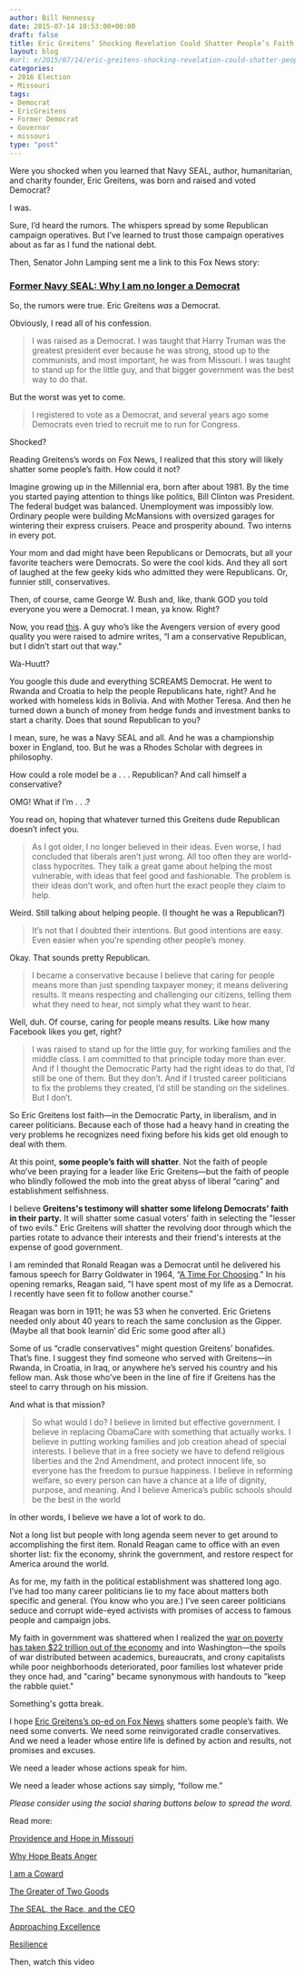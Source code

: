 ```yaml
---
author: Bill Hennessy
date: 2015-07-14 10:53:00+00:00
draft: false
title: Eric Greitens’ Shocking Revelation Could Shatter People’s Faith
layout: blog
#url: e/2015/07/14/eric-greitens-shocking-revelation-could-shatter-peoples-faith/
categories:
- 2016 Election
- Missouri
tags:
- Democrat
- EricGreitens
- Former Democrat
- Governor
- missouri
type: "post"
---
```


Were you shocked when you learned that Navy SEAL, author, humanitarian, and charity founder, Eric Greitens, was born and raised and voted Democrat?

I was.

Sure, I’d heard the rumors. The whispers spread by some Republican campaign operatives. But I’ve learned to trust those campaign operatives about as far as I fund the national debt.

Then, Senator John Lamping sent me a link to this Fox News story:



### [Former Navy SEAL: Why I am no longer a Democrat](https://www.foxnews.com/opinion/2015/07/13/former-navy-seal-why-am-no-longer-democrat.html)



So, the rumors were true. Eric Greitens _was_ a Democrat.

Obviously, I read all of his confession.



> I was raised as a Democrat. I was taught that Harry Truman was the greatest president ever because he was strong, stood up to the communists, and most important, he was from Missouri. I was taught to stand up for the little guy, and that bigger government was the best way to do that.



But the worst was yet to come.



> I registered to vote as a Democrat, and several years ago some Democrats even tried to recruit me to run for Congress.



Shocked?

Reading Greitens’s words on Fox News, I realized that this story will likely shatter some people’s faith. How could it not?

Imagine growing up in the Millennial era, born after about 1981. By the time you started paying attention to things like politics, Bill Clinton was President. The federal budget was balanced. Unemployment was impossibly low. Ordinary people were building McMansions with oversized garages for wintering their express cruisers. Peace and prosperity abound. Two interns in every pot.

Your mom and dad might have been Republicans or Democrats, but all your favorite teachers were Democrats. So were the cool kids. And they all sort of laughed at the few geeky kids who admitted they were Republicans. Or, funnier still, conservatives.

Then, of course, came George W. Bush and, like, thank GOD you told everyone you were a Democrat. I mean, ya know. Right?

Now, you read [this](https://www.foxnews.com/opinion/2015/07/13/former-navy-seal-why-am-no-longer-democrat.html). A guy who’s like the Avengers version of every good quality you were raised to admire writes, “I am a conservative Republican, but I didn’t start out that way."

Wa-Huutt?

You google this dude and everything SCREAMS Democrat. He went to Rwanda and Croatia to help the people Republicans hate, right? And he worked with homeless kids in Bolivia. And with Mother Teresa. And then he turned down a bunch of money from hedge funds and investment banks to start a charity. Does that sound Republican to you?

I mean, sure, he was a Navy SEAL and all. And he was a championship boxer in England, too. But he was a Rhodes Scholar with degrees in philosophy.

How could a role model be a . . . Republican? And call himself a conservative?

OMG! What if I’m . . .?

You read on, hoping that whatever turned this Greitens dude Republican doesn’t infect you.



> As I got older, I no longer believed in their ideas. Even worse, I had concluded that liberals aren’t just wrong. All too often they are world-class hypocrites. They talk a great game about helping the most vulnerable, with ideas that feel good and fashionable. The problem is their ideas don’t work, and often hurt the exact people they claim to help.



Weird. Still talking about helping people. (I thought he was a Republican?)



> It’s not that I doubted their intentions. But good intentions are easy. Even easier when you’re spending other people’s money.



Okay. That sounds pretty Republican.



> I became a conservative because I believe that caring for people means more than just spending taxpayer money; it means delivering results. It means respecting and challenging our citizens, telling them what they need to hear, not simply what they want to hear.



Well, duh. Of course, caring for people means results. Like how many Facebook likes you get, right?



> I was raised to stand up for the little guy, for working families and the middle class. I am committed to that principle today more than ever. And if I thought the Democratic Party had the right ideas to do that, I’d still be one of them. But they don’t. And if I trusted career politicians to fix the problems they created, I’d still be standing on the sidelines. But I don’t.



So Eric Greitens lost faith—in the Democratic Party, in liberalism, and in career politicians. Because each of those had a heavy hand in creating the very problems he recognizes need fixing before his kids get old enough to deal with them.

At this point, **some people’s faith will shatter**. Not the faith of people who’ve been praying for a leader like Eric Greitens—but the faith of people who blindly followed the mob into the great abyss of liberal “caring” and establishment selfishness.

I believe **Greitens's testimony will shatter some lifelong Democrats' faith in their party.** It will shatter some casual voters' faith in selecting the "lesser of two evils." Eric Greitens will shatter the revolving door through which the parties rotate to advance their interests and their friend's interests at the expense of good government.

I am reminded that Ronald Reagan was a Democrat until he delivered his famous speech for Barry Goldwater in 1964, “[A Time For Choosing](https://www.reagan.utexas.edu/archives/reference/timechoosing.html).” In his opening remarks, Reagan said, "I have spent most of my life as a Democrat. I recently have seen fit to follow another course."

Reagan was born in 1911; he was 53 when he converted. Eric Grietens needed only about 40 years to reach the same conclusion as the Gipper. (Maybe all that book learnin’ did Eric some good after all.)

Some of us “cradle conservatives” might question Greitens’ bonafides. That’s fine. I suggest they find someone who served with Greitens—in Rwanda, in Croatia, in Iraq, or anywhere he’s served his country and his fellow man. Ask those who’ve been in the line of fire if Greitens has the steel to carry through on his mission.

And what is that mission?



> So what would I do? I believe in limited but effective government. I believe in replacing ObamaCare with something that actually works. I believe in putting working families and job creation ahead of special interests. I believe that in a free society we have to defend religious liberties and the 2nd Amendment, and protect innocent life, so everyone has the freedom to pursue happiness. I believe in reforming welfare, so every person can have a chance at a life of dignity, purpose, and meaning. And I believe America’s public schools should be the best in the world

In other words, I believe we have a lot of work to do.



Not a long list but people with long agenda seem never to get around to accomplishing the first item. Ronald Reagan came to office with an even shorter list: fix the economy, shrink the government, and restore respect for America around the world.

As for me, my faith in the political establishment was shattered long ago. I’ve had too many career politicians lie to my face about matters both specific and general. (You know who you are.) I’ve seen career politicians seduce and corrupt wide-eyed activists with promises of access to famous people and campaign jobs.

My faith in government was shattered when I realized the [war on poverty has taken $22 trillion out of the economy](https://www.heritage.org/research/reports/2014/09/the-war-on-poverty-after-50-years) and into Washington—the spoils of war distributed between academics, bureaucrats, and crony capitalists while poor neighborhoods deteriorated, poor families lost whatever pride they once had, and "caring" became synonymous with handouts to "keep the rabble quiet."

Something's gotta break.

I hope [Eric Greitens’s op-ed on Fox News](https://www.foxnews.com/opinion/2015/07/13/former-navy-seal-why-am-no-longer-democrat.html) shatters some people’s faith. We need some converts. We need some reinvigorated cradle conservatives. And we need a leader whose entire life is defined by action and results, not promises and excuses.

We need a leader whose actions speak for him.

We need a leader whose actions say simply, “follow me."

_Please consider using the social sharing buttons below to spread the word._

Read more:

[Providence and Hope in Missouri](https://hennessysview.com/2015/03/05/providence-and-hope-in-missouri/)

[Why Hope Beats Anger](https://hennessysview.com/2015/03/07/why-hope-beats-anger/)

[I am a Coward](https://hennessysview.com/2015/03/26/i-am-coward/)

[The Greater of Two Goods](https://hennessysview.com/2015/04/09/the-greater-of-two-goods/)

[The SEAL, the Race, and the CEO](https://hennessysview.com/2015/04/10/the-seal-the-race-and-the-ceo/)

[Approaching Excellence](https://hennessysview.com/2015/04/21/approaching-excellence/)

[Resilience](https://hennessysview.com/2015/05/19/i-finally-finished-reading-resilience-by-eric-greitens/)

Then, watch this video


